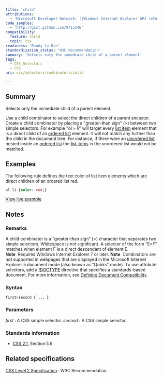 ```yaml
---
title: 'child'
attributions:
  - 'Microsoft Developer Network: [[Windows Internet Explorer API reference](http://msdn.microsoft.com/en-us/library/ie/aa358819%28v=vs.85%29.aspx) Article]'
code_samples:
  - 'http://gist.github.com/8413346'
compatibility:
  feature: child
  topic: css
readiness: 'Ready to Use'
standardization_status: 'W3C Recommendation'
summary: 'Selects only the immediate child of a parent element.'
tags:
  - CSS_Selectors
  - CSS
uri: css/selectors/combinators/child

---
```

## Summary

Selects only the immediate child of a parent element.

 Use a child combinator to select the direct children of a parent ancestor. Create a child combinator by placing a "greater-than sign" (\>) between two simple selectors. For example "ol \> li" will target every [list item](/html/elements/li) element that is a direct child of an [ordered list](/html/elements/ol) element. It will not match any further than the child in the document tree. For instance, if there were an [unordered list](/html/elements/ul) nested inside an [ordered list](/html/elements/ol) the [list items](/html/elements/li) in the unordered list would not be matched.

## Examples

The following rule defines the text color of list item elements which are direct children of an ordered list red.

``` css
ol li {color: red;}
```

[View live example](http://gist.github.com/8413346)

## Notes

### Remarks

A child combinator is a "greater-than sign" (\>) character that separates two simple selectors. Whitespace is not significant. A selector of the form "E\>F" matches when element F is a direct descendant of element E. **Note**  Requires Windows Internet Explorer 7 or later. **Note**  Combinators are not supported in webpages that are displayed in the Microsoft Internet Explorer 5 document mode (also known as "Quirks" mode). To use attribute selectors, add a [!DOCTYPE](/html/elements/!DOCTYPE) directive that specifies a standards-based document. For more information, see [Defining Document Compatibility](http://go.microsoft.com/fwlink/p/?LinkID=125785).

### Syntax

`first>second { ... }`

### Parameters

*first*
:   A CSS simple selector.
*second*
:   A CSS simple selector.

### Standards information

-   [CSS 2.1](http://www.w3.org/TR/CSS21/selector.html#child-selectors), Section 5.6

## Related specifications

[CSS Level 2 Specification](http://www.w3.org/TR/CSS2/)
:   W3C Recommendation
